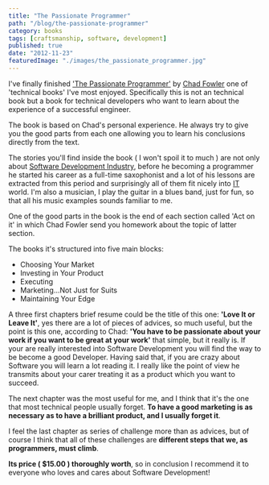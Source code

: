 ```yaml
---
title: "The Passionate Programmer"
path: "/blog/the-passionate-programmer"
category: books
tags: [craftsmanship, software, development]
published: true
date: "2012-11-23"
featuredImage: "./images/the_passionate_programmer.jpg"
---
```


<p>
	I've finally finished <a href='http://pragprog.com/book/cfcar2/the-passionate-programmer' target='_blank' rel="nofollow noopener noreferrer">'The Passionate Programmer'</a> by <a href='http://www.chadfowler.com/' target='_blank' rel="nofollow noopener noreferrer">Chad Fowler</a> one of 'technical books' I've most enjoyed. Specifically this is not an technical book but a book for technical developers who want to learn about the experience of a successful engineer.
</p>
<p>
	The book is based on Chad's personal experience. He always try to give you the good parts from each one allowing you to learn his conclusions directly from the text.
</p>
<p>
	The stories you'll find inside the book ( I won't spoil it to much ) are not only about <a href='http://en.wikipedia.org/wiki/Software_industry' target='_blank' rel="nofollow noopener noreferrer">Software Development Industry</a>, before he becoming a programmer he started his career as a full-time saxophonist and a lot of his lessons are extracted from this period and surprisingly all of them fit nicely into <a href='http://en.wikipedia.org/wiki/Information_technology' target='_blank' rel="nofollow noopener noreferrer">IT</a> world. I'm also a musician, I play the guitar in a blues band, just for fun, so that all his music examples sounds familiar to me.
</p>
<p>
	One of the good parts in the book is the end of each section called 'Act on it' in which Chad Fowler send you homework about the topic of latter section.
</p>
<p>
	The books it's structured into five main blocks:
</p>
<ul>
	<li>Choosing Your Market</li>
	<li>Investing in Your Product</li>
	<li>Executing</li>
	<li>Marketing...Not Just for Suits</li>
	<li>Maintaining Your Edge</li>
</ul>
<p>
	A three first chapters brief resume could be the title of this one: <strong>'Love It or Leave It'</strong>, yes there are a lot of pieces of advices, so much useful, but the point is this one, according to Chad: <strong>'You have to be passionate about your work if you want to be great at your work'</strong> that simple, but it really is. If your are really interested into Software Development you will find the way to be become a good Developer. Having said that, if you are crazy about Software you will learn a lot reading it. I really like the point of view he transmits about your carer treating it as a product which you want to succeed.
</p>
<p>
	The next chapter was the most useful for me, and I think that it's the one that most technical people usually forget. <strong>To have a good marketing is as necessary as to have a brilliant product, and I usually forget it</strong>.
</p>
<p>
	I feel the last chapter as series of challenge more than as  advices, but of course I think that all of these challenges are <strong>different steps that we, as programmers, must climb</strong>.
</p>
<p>
	<strong>Its price ( $15.00 ) thoroughly worth</strong>, so in conclusion I recommend it to everyone who loves and cares about Software Development!
</p>

